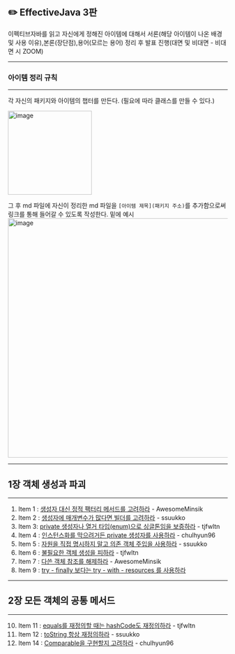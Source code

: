 ## ✏️ EffectiveJava 3판
이펙티브자바를 읽고 자신에게 정해진 아이템에 대해서 서론(해당 아이템이 나온 배경 및 사용 이유),본론(장단점),용어(모르는 용어) 정리 후 발표 진행(대면 및 비대면 - 비대면 시 ZOOM)

---

### 아이템 정리 규칙 

---
각 자신의 패키지와 아이템의 챕터를 만든다. (필요에 따라 클래스를 만들 수 있다.) 


<img width="192" alt="image" src="https://github.com/user-attachments/assets/3f06bb3e-a9a6-41e2-93cf-5cb3e92303b8">


그 후 md 파일에 자신이 정리한 md 파일을 `[아이템 제목](패키지 주소)`를 추가함으로써 링크를 통해 들어갈 수 있도록 작성한다. 밑에 예시
<img width="548" alt="image" src="https://github.com/user-attachments/assets/964dc14a-a89b-4a3a-af4e-4f2c8bcb6fdb">

---


## 1장 객체 생성과 파괴 

---
1. Item 1 : [생성자 대신 정적 팩터리 메서드를 고려하라](src/main/AwesomeMinsik/chapter1/Item1.md) - AwesomeMinsik
2. Item 2 : [생성자에 매개변수가 많다면 빌더를 고려하라](src/main/ssuukko/chapter1/item2.md) - ssuukko
3. Item 3:  [private 생성자나 열거 타입(enum)으로 싱글톤임을 보증하라](src/main/tjfwltn/item3.md) - tjfwltn
4. Item 4 : [인스턴스화를 막으려거든 private 생성자를 사용하라](src/main/chulhyun96/chapter1/Item4.md) - chulhyun96
4. Item 5 : [자원을 직접 명시하지 말고 의존 객체 주입을 사용하라](src/main/ssuukko/chapter1/item5.md) - ssuukko
6. Item 6 : [불필요한 객체 생성을 피하라](src/main/tjfwltn/item6.md) - tjfwltn
7. Item 7 : [다쓴 객체 참조를 해제하라](src/main/AwesomeMinsik/chapter1/Item7.md) - AwesomeMinsik
8. Item 9 : [try - finally 보다는 try - with - resources 를 사용하라](src/main/chulhyun96/chapter1/Item9.md)
---
## 2장 모든 객체의 공통 메서드

---
10. Item 11 : [equals를 재정의할 때는 hashCode도 재정의하라](src/main/tjfwltn/chapter3/Item11.md) - tjfwltn
11. Item 12 : [toString 항상 재정의하라](src/main/ssuukko/chapter2/item12.md) - ssuukko
12. Item 14 : [Comparable을 구현할지 고려하라](src/main/chulhyun96/chapter2/Item14.md) - chulhyun96 
